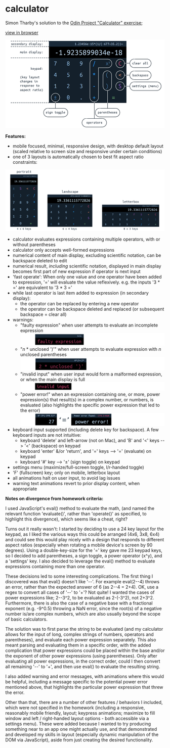 # calculator

Simon Tharby's solution to the [Odin Project "Calculator" exercise](https://www.theodinproject.com/courses/web-development-101/lessons/calculator);
    
[view in browser](https://jinjagit.github.io/calculator/)  

![overview of calculator](img/calcOverview.png)  

**Features:**  

* mobile focused, minimal, responsive design, with desktop default layout (scaled relative to screen size and responsive under certain conditions)
* one of 3 layouts is automatically chosen to best fit aspect ratio constraints:  

![different layouts of calculator](img/calcLayouts.png)
* calculator evaluates expressions containing multiple operators, with or without parentheses
* calculator only accepts well-formed expressions
* numerical content of main display, excluding scientific notation, can be backspace deleted to edit
* numerical result, _including_ scientific notation, displayed in main display becomes first part of new expression if operator is next input
* 'fast operate': When only one value and one operator have been added to expression, '=' will evaluate the value reflexively. e.g. the inputs '3 * =' are equivalent to '3 * 3 ='
* while last operator is last item added to expression (in secondary display):
  * the operator can be replaced by entering a new operator
  * the operator can be backspace deleted and replaced (or subsequent backspace = clear all)
* warnings:
  * "faulty expression" when user attempts to evaluate an incomplete expression
![faulty expression warning](img/faultyExpression.png)
  * "*n* * unclosed ')'" when user attempts to evaluate expression with *n* unclosed parentheses
![unclosed parentheses warning](img/unclosed.png)
  * "invalid input" when user input would form a malformed expression, or when the main display is full
![invalid input warning](img/invalidInput.png)
  * "power error!" when an expression containing one, or more, power expression(s) that result(s) in a complex number, or numbers, is evaluated (also highlights the specific power expression that led to the error)
![power error advice](img/powerError.png)
* keyboard input supported (including delete key for backspace). A few keyboard inputs are not intuitive:
  * keyboard 'delete' and left-arrow (not on Mac), and 'B' and '<' keys --> '<' (backspace) on keypad
  * keyboard 'enter' &/or 'return', and '=' keys --> '=' (evaluate) on keypad
  * keyboard '#' key --> '±' (sign toggle) on keypad
* settings menu (maximize/full-screen toggle, l/r-handed toggle)
* 'F' (fullscreen) key; only on mobile, letterbox layout
* all animations halt on user input, to avoid lag issues
* warning text animations revert to prior display content, when appropriate


**Notes on divergence from homework criteria:**

I used JavaScript's eval() method to evaluate the math, (and named the relevant function 'evaluate()', rather than 'operate()' as specified, to highlight this divergence), which seems like a cheat, right?

Turns out it really wasn't: I started by deciding to use a 24 key layout for the keypad, as I liked the various ways this could be arranged (4x6, 3x8, 6x4) and could see this would play nicely with a design that responds to different aspect ratios (especially when rotating a mobile device's screen by 90 degrees). Using a double-key-size for the '=' key gave me 23 keypad keys, so I decided to add parentheses, a sign toggle, a power operator (x^y), and a 'settings' key. I also decided to leverage the eval() method to evaluate expressions containing more than one operator.

These decisions led to some interesting complications. The first thing I discovered was that eval() doesn't like '--'. For example eval(2--4) throws an error, rather than the expected answer of 6 (as 2--4 = 2+4). OK, use a regex to convert all cases of '--' to '+'? Not quite! I wanted the cases of power expressions like; 2--3^2, to be evaluated as 2-(-3^2), not 2+3^2. Furthermore, there is also the case of a negative base with a fractional exponent (e.g. -9^0.5) throwing a NaN error, since the root(s) of a negative number is/are complex numbers, which are also usually beyond the scope of basic calculators.

The solution was to first parse the string to be evaluated (and my calculator allows for the input of long, complex strings of numbers, operators and parentheses), and evaluate each power expression separately. This also meant parsing and evaluating them in a specific order, with the added complication that power expressions could be placed within the base and/or the exponent of other power expressions (using parentheses). Only after evaluating all power expressions, in the correct order, could I then convert all remaining '--' to '+', and then use eval() to evaluate the resulting string.

I also added warning and error messages, with animations where this would be helpful, including a message specific to the potential power error mentioned above, that highlights the particular power expression that threw the error.

Other than that, there are a number of other features / behaviors I included, which were not specified in the homework (including a responsive, reasonably mobile friendly, layout; keypress animations; maximize to fill window and left / right-handed layout options - both accessible via a settings menu). These were added because I wanted to try producing something near to an app one might actually use, and that demonstrated and developed my skills in layout (especially dynamic manipulation of the DOM via JavaScript), aside from just creating the desired functionality.
